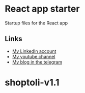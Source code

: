 # React app starter
Startup files for the React app

## Links
- [My LinkedIn account](https://www.linkedin.com/in/shuhratbek-qobulov-1440401b6/)
- [My youtube channel](https://www.youtube.com/channel/UCWCGru99NKPnqxmJkqKyg9w)
- [My blog in the telegram](https://t.me/shuhratbeks_blog)
# shoptoli-v1.1
